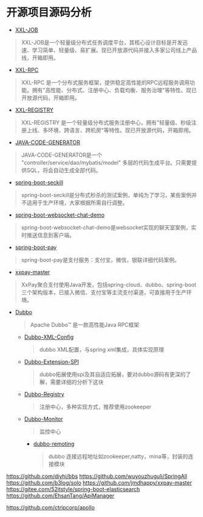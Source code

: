 # 开源项目源码分析

- [XXL-JOB](https://github.com/zanghongmin/Source-Code-Reading-for-100-Projects/blob/master/docs/XXL-JOB.md)  
> XXL-JOB是一个轻量级分布式任务调度平台，其核心设计目标是开发迅速、学习简单、轻量级、易扩展。现已开放源代码并接入多家公司线上产品线，开箱即用。
- [XXL-RPC](https://github.com/zanghongmin/Source-Code-Reading-for-100-Projects/blob/master/docs/XXL-RPC.md)  
> XXL-RPC 是一个分布式服务框架，提供稳定高性能的RPC远程服务调用功能。拥有"高性能、分布式、注册中心、负载均衡、服务治理"等特性。现已开放源代码，开箱即用。
- [XXL-REGISTRY](https://github.com/zanghongmin/Source-Code-Reading-for-100-Projects/blob/master/docs/XXL-REGISTRY.md)  
> XXL-REGISTRY 是一个轻量级分布式服务注册中心，拥有"轻量级、秒级注册上线、多环境、跨语言、跨机房"等特性。现已开放源代码，开箱即用。
- [JAVA-CODE-GENERATOR](https://github.com/zanghongmin/Source-Code-Reading-for-100-Projects/blob/master/docs/JAVA-CODE-GENERATOR.md)  
> JAVA-CODE-GENERATOR是一个 "controller/service/dao/mybatis/model" 多层的代码生成平台。只需要提供SQL，将会自动生成全部代码。
- [spring-boot-seckill](https://github.com/zanghongmin/Source-Code-Reading-for-100-Projects/blob/master/docs/spring-boot-seckill.md)  
> spring-boot-seckill是分布式秒杀的测试案例，单纯为了学习，某些案例并不适用于生产环境，大家根据所需自行调整。
- [spring-boot-websocket-chat-demo](https://github.com/zanghongmin/Source-Code-Reading-for-100-Projects/blob/master/docs/spring-boot-websocket-chat-demo.md)  
> spring-boot-websocket-chat-demo是websocket实现的聊天室案例，实时推送信息到客户端。
- [spring-boot-pay](https://github.com/zanghongmin/Source-Code-Reading-for-100-Projects/blob/master/docs/spring-boot-pay.md)  
> spring-boot-pay是支付服务：支付宝，微信，银联详细代码案例。
- [xxpay-master](https://github.com/zanghongmin/Source-Code-Reading-for-100-Projects/blob/master/docs/xxpay-master.md)  
> XxPay聚合支付使用Java开发，包括spring-cloud、dubbo、spring-boot三个架构版本，已接入微信、支付宝等主流支付渠道，可直接用于生产环境。
- [Dubbo](https://github.com/zanghongmin/Source-Code-Reading-for-100-Projects/blob/master/docs/dubbo.md)  
    > Apache Dubbo™ 是一款高性能Java RPC框架
    - [Dubbo-XML-Config](https://github.com/zanghongmin/Source-Code-Reading-for-100-Projects/blob/master/docs/dubbo-xml-config.md)  
        > dubbo XML配置，与spring xml集成，具体实现原理 
    - [Dubbo-Extension-SPI](https://github.com/zanghongmin/Source-Code-Reading-for-100-Projects/blob/master/docs/dubbo-extension.md)  
        > dubbo拓展使用spi及其自适应拓展，要对dubbo源码有更深的了解，需要详细的分析下这块
    - [Dubbo-Registry](https://github.com/zanghongmin/Source-Code-Reading-for-100-Projects/blob/master/docs/dubbo-Registry.md)  
        > 注册中心，多种实现方式，推荐使用zookeeper       
    - [Dubbo-Monitor](https://github.com/zanghongmin/Source-Code-Reading-for-100-Projects/blob/master/docs/dubbo-Monitor.md)  
        > 监控中心      
      - [dubbo-remoting](https://github.com/zanghongmin/Source-Code-Reading-for-100-Projects/blob/master/docs/dubbo-remoting.md)  
          > dubbo 连接远程地址如zookeeper,natty，mina等，封装的连接模块
                



https://github.com/diyhi/bbs
https://github.com/wuyouzhuguli/SpringAll
https://github.com/b3log/solo
https://github.com/jmdhappy/xxpay-master
https://gitee.com/52itstyle/spring-boot-elasticsearch
https://github.com/EhsanTang/ApiManager

https://github.com/ctripcorp/apollo








